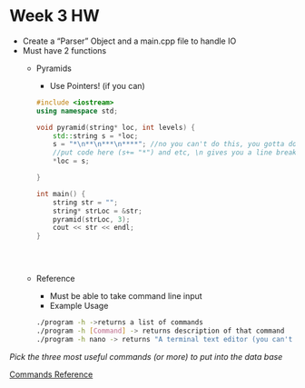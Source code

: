 # Week 3 HW

- Create a “Parser” Object and a main.cpp file to handle IO
- Must have 2 functions
	- Pyramids
		- Use Pointers! (if you can)
		
		```c++
		#include <iostream>
		using namespace std;
		
		void pyramid(string* loc, int levels) {
			std::string s = *loc;
			s = "*\n**\n***\n****"; //no you can't do this, you gotta do it with for loops
			//put code here (s+= "*") and etc, \n gives you a line break
			*loc = s;
		
		}
		
		int main() {
			string str = "";
			string* strLoc = &str;
			pyramid(strLoc, 3);
			cout << str << endl;
		}
		
					
								
		``` 
	- Reference
		- Must be able to take command line input 
		- Example Usage

		```bash
		./program -h ->returns a list of commands
		./program -h [Command] -> returns description of that command
		./program -h nano -> returns "A terminal text editor (you can't use nano now)
		```
*Pick the three most useful commands (or more) to put into the data base*

[Commands Reference](https://compvision.github.io/commands)
